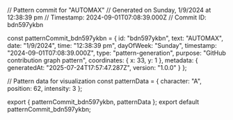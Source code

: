 // Pattern commit for "AUTOMAX"
// Generated on Sunday, 1/9/2024 at 12:38:39 pm
// Timestamp: 2024-09-01T07:08:39.000Z
// Commit ID: bdn597ykbn

const patternCommit_bdn597ykbn = {
  id: "bdn597ykbn",
  text: "AUTOMAX",
  date: "1/9/2024",
  time: "12:38:39 pm",
  dayOfWeek: "Sunday",
  timestamp: "2024-09-01T07:08:39.000Z",
  type: "pattern-generation",
  purpose: "GitHub contribution graph pattern",
  coordinates: {
    x: 33,
    y: 1
  },
  metadata: {
    generatedAt: "2025-07-24T17:57:47.287Z",
    version: "1.0.0"
  }
};

// Pattern data for visualization
const patternData = {
  character: "A",
  position: 62,
  intensity: 3
};

export { patternCommit_bdn597ykbn, patternData };
export default patternCommit_bdn597ykbn;
